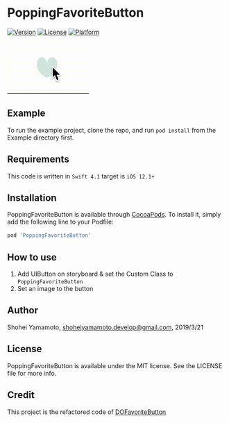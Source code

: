 # PoppingFavoriteButton

[![Version](https://img.shields.io/cocoapods/v/PoppingFavoriteButton.svg?style=flat)](https://cocoapods.org/pods/PoppingFavoriteButton)
[![License](https://img.shields.io/cocoapods/l/PoppingFavoriteButton.svg?style=flat)](https://cocoapods.org/pods/PoppingFavoriteButton)
[![Platform](https://img.shields.io/cocoapods/p/PoppingFavoriteButton.svg?style=flat)](https://cocoapods.org/pods/PoppingFavoriteButton)

![Image](https://github.com/Shohei-Yamamoto/PoppingFavoriteButton/blob/master/anim.gif)

## Example

To run the example project, clone the repo, and run `pod install` from the Example directory first.

## Requirements
This code is written in `Swift 4.1`
target is `iOS 12.1+`

## Installation

PoppingFavoriteButton is available through [CocoaPods](https://cocoapods.org). To install
it, simply add the following line to your Podfile:

```ruby
pod 'PoppingFavoriteButton'
```

## How to use
1. Add UIButton on storyboard & set the Custom Class to `PoppingFavoriteButton`
2. Set an image to the button

## Author

Shohei Yamamoto, shoheiyamamoto.develop@gmail.com, 2019/3/21

## License

PoppingFavoriteButton is available under the MIT license. See the LICENSE file for more info.

## Credit 
This project is the refactored code of [DOFavoriteButton](https://github.com/okmr-d/DOFavoriteButton)

